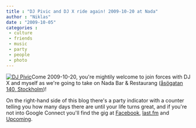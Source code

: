 ```yaml
---
title : "DJ Pivic and DJ X ride again! 2009-10-20 at Nada"
author : "Niklas"
date : "2009-10-05"
categories : 
 - culture
 - friends
 - music
 - party
 - people
 - photo
---
```


[![](http://farm4.static.flickr.com/3360/3330705488_28386927b2.jpg "DJ Pivic")](http://www.flickr.com/photos/wilhelmpetersson/3330705488/)Come 2009-10-20, you're mightily welcome to join forces with DJ X and myself as we're going to take on Nada Bar & Restaurang ([åsögatan 140, Stockholm](http://maps.google.com/maps?om=0&iwloc=addr&f=q&ll=59.3135229%2C18.0792813&hl=en&z=16&ie=UTF8))!

On the right-hand side of this blog there's a party indicator with a counter telling you how many days there are until your life turns great, and if you're not into Google Connect you'll find the gig at [Facebook](http://www.facebook.com/event.php?eid=136561375974), [last.fm](http://www.last.fm/event/1242281+DJ+Pivic+och+X+DJ%3Aar+p%C3%A5+Nada) and [Upcoming](http://upcoming.yahoo.com/event/4550203/AB/Stockholm/DJ-Pivic-och-X-DJar-p-Nada/).
